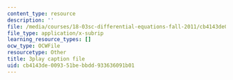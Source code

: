 ```yaml
---
content_type: resource
description: ''
file: /media/courses/18-03sc-differential-equations-fall-2011/cb4143de009351bebbdd933636091b01_vP-oRQqmeg4.vtt
file_type: application/x-subrip
learning_resource_types: []
ocw_type: OCWFile
resourcetype: Other
title: 3play caption file
uid: cb4143de-0093-51be-bbdd-933636091b01
---
```

